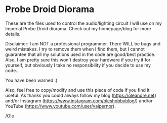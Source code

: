 # Probe Droid Diorama

These are the files used to control the audio/lighting circuit I will use on my Imperial Probe Droid diorama. Check out my homepage/blog for more details. 

Disclaimer: 
I am NOT a professional programmer. There WILL be bugs and weird mistakes. I try to remove them when I find them, but I cannot guarantee that all my solutions used in the code are good/best practice. Also, I am pretty sure this won't destroy your hardware if you try it for yourself, but obviously I take no responsibility if you decide to use my code.. 

You have been warned :) 

Also, feel free to copy/modify and use this piece of code if you find it useful. As thanks you could always follow my blog (https://oleandre.net) and/or Instagram (https://www.instagram.com/oleshobbyblog/) and/or YouTube (https://www.youtube.com/user/vaipernor). 

/Ole